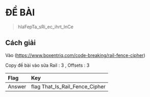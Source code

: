 # ĐỀ BÀI


> hIaFepTa_sRi_ec_ihrt_lnCe

## Cách giải

Vào (https://www.boxentriq.com/code-breaking/rail-fence-cipher)

Copy đề bài vào sửa Rail : 3 , Offsets : 3

| Flag | Key |
| :--- | :--- |
| Answer | flag That_Is_Rail_Fence_Cipher |
